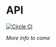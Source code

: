# API

[![Circle CI](https://circleci.com/gh/helphone/api.svg?style=svg)](https://circleci.com/gh/helphone/api)

*More info to come*
